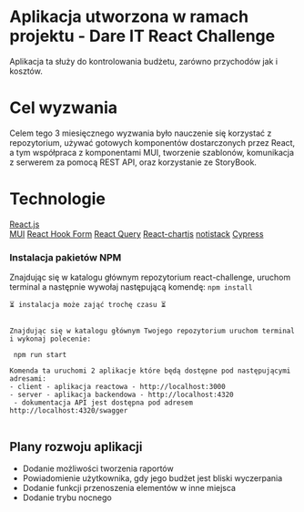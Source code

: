 # Aplikacja utworzona w ramach projektu - Dare IT React Challenge

Aplikacja ta służy do kontrolowania budżetu, zarówno przychodów jak i kosztów.

# Cel wyzwania

Celem tego 3 miesięcznego wyzwania było nauczenie się korzystać z repozytorium, używać gotowych komponentów dostarczonych przez React, a tym współpraca z komponentami MUI, tworzenie szablonów, komunikacja z serwerem za pomocą REST API, oraz korzystanie ze StoryBook. 

# Technologie 

[React.js](https://reactjs.org/)<br>
[MUI](https://mui.com/)
[React Hook Form](https://react-hook-form.com/)
[React Query](https://react-query.tanstack.com/)
[React-chartjs](https://github.com/reactchartjs/react-chartjs-2)
[notistack]()
[Cypress]()

### Instalacja pakietów NPM
Znajdując się w katalogu głównym repozytorium react-challenge, uruchom terminal a następnie wywołaj następującą komendę:
` npm install ` 

```
⏳ instalacja może zająć trochę czasu ⏳  
  
  
Znajdując się w katalogu głównym Twojego repozytorium uruchom terminal i wykonaj polecenie:  
  
 npm run start  
  
Komenda ta uruchomi 2 aplikacje które będą dostępne pod następującymi adresami:  
- client - aplikacja reactowa - http://localhost:3000  
- server - aplikacja backendowa - http://localhost:4320  
 - dokumentacja API jest dostępna pod adresem http://localhost:4320/swagger  
 
 ```

 ## Plany rozwoju aplikacji
 - Dodanie możliwości tworzenia raportów
 - Powiadomienie użytkownika, gdy jego budżet jest bliski wyczerpania
 - Dodanie funkcji przenoszenia elementów w inne miejsca
 - Dodanie trybu nocnego

